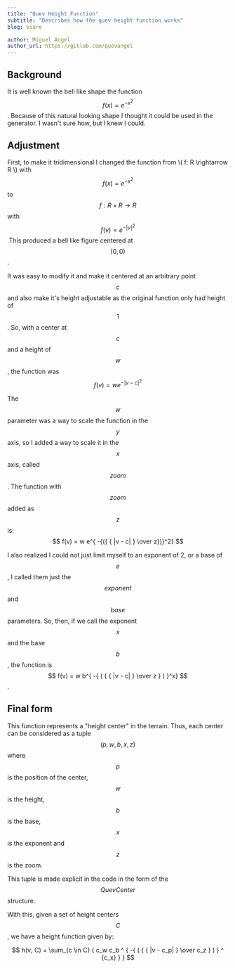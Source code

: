 ```yaml
---
title: "Quev Height Function"
subtitle: "Describes how the quev height function works"
blog: viare

author: Miguel Angel
author_url: https://gitlab.com/quevangel
---
```


## Background

It is well known the bell like shape the function $$  f(x) = e^{-x^2} $$. Because of this natural
looking shape I thought it could be used in the generator. I wasn't sure how, but I knew I could.

## Adjustment

First, to make it tridimensional I changed the function from \\( f: R \rightarrow R \\) 
with $$ f(x) = e^{-x^2} $$ to $$ f: R \times R \rightarrow R $$ with $$ f(v) = e^{ -{ |v| }^2} $$ 
.This produced a bell like figure centered at $$ (0, 0) $$.

It was easy to modify it and make it centered at an arbitrary point $$ c $$ and also make it's
height adjustable as the original function only had height of $$ 1 $$. So, with a center at $$ c $$
and a height of $$ w $$, the function was $$ f(v) = w e^{ -{ |v - c| }^2} $$

The $$ w $$ parameter was a way to scale the function in the $$ y $$ axis, so I added a way to scale
it in the $$ x $$ axis, called $$ zoom $$. The function with $$ zoom $$ added as $$ z $$ is: $$ f(v) = w e^{ -{({ { |v - c| } \over z})}^2} $$

I also realized I could not just limit myself to an exponent of 2, or a base of $$ e $$, I called
them just the $$ exponent $$ and $$ base $$ parameters. So, then, if we call the exponent $$ x $$
and the base $$ b $$, the function is $$ f(v) = w b^{ -{ ( { { |v - c| } \over z } ) }^x} $$.

## Final form

This function represents a "height center" in the terrain. Thus, each center can be considered as a
tuple $$ (p, w, b, x, z) $$ where $$ p $$ is the position of the center, $$ w $$ is the height, $$
b $$ is the base, $$ x $$ is the exponent and $$ z $$ is the zoom.

This tuple is made explicit in the code in the form of the $$QuevCenter$$ structure. 

With this, given a set of height centers $$ C $$, we have a height function given by:

$$ h(v; C) = \sum_{c \in C} { c_w c_b ^ { -{ ( { { |v - c_p| } \over c_z } ) } ^ {c_x} } } $$